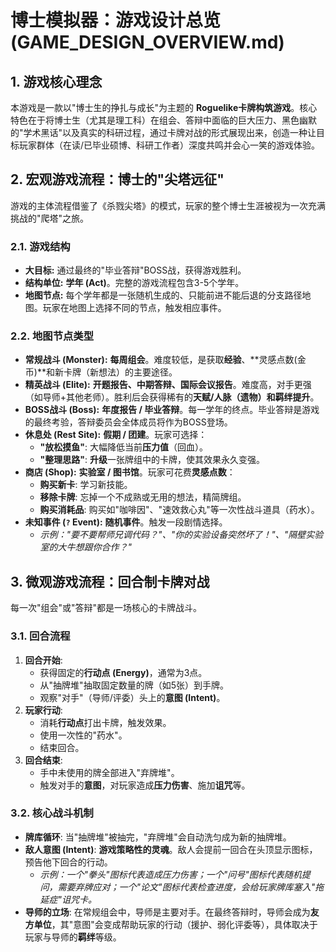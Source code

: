 # 博士模拟器：游戏设计总览 (GAME_DESIGN_OVERVIEW.md)

## 1. 游戏核心理念

本游戏是一款以"博士生的挣扎与成长"为主题的 **Roguelike卡牌构筑游戏**。核心特色在于将博士生（尤其是理工科）在组会、答辩中面临的巨大压力、黑色幽默的"学术黑话"以及真实的科研过程，通过卡牌对战的形式展现出来，创造一种让目标玩家群体（在读/已毕业硕博、科研工作者）深度共鸣并会心一笑的游戏体验。

## 2. 宏观游戏流程：博士的"尖塔远征"

游戏的主体流程借鉴了《杀戮尖塔》的模式，玩家的整个博士生涯被视为一次充满挑战的"爬塔"之旅。

### 2.1. 游戏结构
- **大目标:** 通过最终的"毕业答辩"BOSS战，获得游戏胜利。
- **结构单位:** **学年 (Act)**。完整的游戏流程包含3-5个学年。
- **地图节点:** 每个学年都是一张随机生成的、只能前进不能后退的分支路径地图。玩家在地图上选择不同的节点，触发相应事件。

### 2.2. 地图节点类型
- **常规战斗 (Monster):** **每周组会**。难度较低，是获取**经验**、**灵感点数(金币)**和新卡牌（新想法）的主要途径。
- **精英战斗 (Elite):** **开题报告、中期答辩、国际会议报告**。难度高，对手更强（如导师+其他老师）。胜利后会获得稀有的**天赋/人脉（遗物）**和**羁绊提升**。
- **BOSS战斗 (Boss):** **年度报告 / 毕业答辩**。每一学年的终点。毕业答辩是游戏的最终考验，答辩委员会全体成员将作为BOSS登场。
- **休息处 (Rest Site):** **假期 / 团建**。玩家可选择：
    - **"放松摸鱼"**: 大幅降低当前**压力值**（回血）。
    - **"整理思路"**: **升级**一张牌组中的卡牌，使其效果永久变强。
- **商店 (Shop):** **实验室 / 图书馆**。玩家可花费**灵感点数**：
    - **购买新卡**: 学习新技能。
    - **移除卡牌**: 忘掉一个不成熟或无用的想法，精简牌组。
    - **购买消耗品**: 购买如"咖啡因"、"速效救心丸"等一次性战斗道具（药水）。
- **未知事件 (`?` Event):** **随机事件**。触发一段剧情选择。
    - *示例："要不要帮师兄调代码？"、"你的实验设备突然坏了！"、"隔壁实验室的大牛想跟你合作？"*

## 3. 微观游戏流程：回合制卡牌对战

每一次"组会"或"答辩"都是一场核心的卡牌战斗。

### 3.1. 回合流程
1. **回合开始**:
   - 获得固定的**行动点 (Energy)**，通常为3点。
   - 从"抽牌堆"抽取固定数量的牌（如5张）到手牌。
   - 观察"对手"（导师/评委）头上的**意图 (Intent)**。
2. **玩家行动**:
   - 消耗**行动点**打出卡牌，触发效果。
   - 使用一次性的"药水"。
   - 结束回合。
3. **回合结束**:
   - 手中未使用的牌全部进入"弃牌堆"。
   - 触发对手的**意图**，对玩家造成**压力伤害**、施加**诅咒**等。

### 3.2. 核心战斗机制
- **牌库循环**: 当"抽牌堆"被抽完，"弃牌堆"会自动洗匀成为新的抽牌堆。
- **敌人意图 (Intent)**: **游戏策略性的灵魂**。敌人会提前一回合在头顶显示图标，预告他下回合的行动。
    - *示例：一个"拳头"图标代表造成压力伤害；一个"问号"图标代表随机提问，需要弃牌应对；一个"论文"图标代表检查进度，会给玩家牌库塞入"拖延症"诅咒卡。*
- **导师的立场**: 在常规组会中，导师是主要对手。在最终答辩时，导师会成为**友方单位**，其"意图"会变成帮助玩家的行动（援护、弱化评委等），具体取决于玩家与导师的**羁绊**等级。 